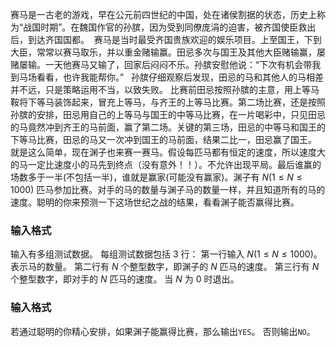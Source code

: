 赛马是一古老的游戏，早在公元前四世纪的中国，处在诸侯割据的状态，历史上称为“战国时期”。在魏国作官的孙膑，因为受到同僚庞涓的迫害，被齐国使臣救出后，到达齐国国都。  赛马是当时最受齐国贵族欢迎的娱乐项目。上至国王，下到大臣，常常以赛马取乐，并以重金赌输赢。田忌多次与国王及其他大臣赌输赢，屡赌屡输。一天他赛马又输了，回家后闷闷不乐。孙膑安慰他说：“下次有机会带我到马场看看，也许我能帮你。”   孙膑仔细观察后发现，田忌的马和其他人的马相差并不远，只是策略运用不当，以致失败。 比赛前田忌按照孙膑的主意，用上等马鞍将下等马装饰起来，冒充上等马，与齐王的上等马比赛。第二场比赛，还是按照孙膑的安排，田忌用自己的上等马与国王的中等马比赛，在一片喝彩中，只见田忌的马竟然冲到齐王的马前面，赢了第二场。关键的第三场，田忌的中等马和国王的下等马比赛，田忌的马又一次冲到国王的马前面，结果二比一，田忌赢了国王。 就是这么简单，现在渊子也来赛一赛马。假设每匹马都有恒定的速度，所以速度大的马一定比速度小的马先到终点（没有意外！！）。不允许出现平局。最后谁赢的场数多于一半(不包括一半)，谁就是赢家(可能没有赢家)。渊子有 $N(1\leq N\leq 1000)$ 匹马参加比赛。对手的马的数量与渊子马的数量一样，并且知道所有的马的速度。聪明的你来预测一下这场世纪之战的结果，看看渊子能否赢得比赛。

### 输入格式

输入有多组测试数据。 每组测试数据包括 $3$ 行： 第一行输入 $N(1\leq N\leq 1000)$。表示马的数量。 第二行有 $N$ 个整型数字，即渊子的 $N$ 匹马的速度。 第三行有 $N$ 个整型数字，即对手的 $N$ 匹马的速度。 当 $N$ 为 $0$ 时退出。

### 输入格式

若通过聪明的你精心安排，如果渊子能赢得比赛，那么输出`YES`。 否则输出`NO`。

